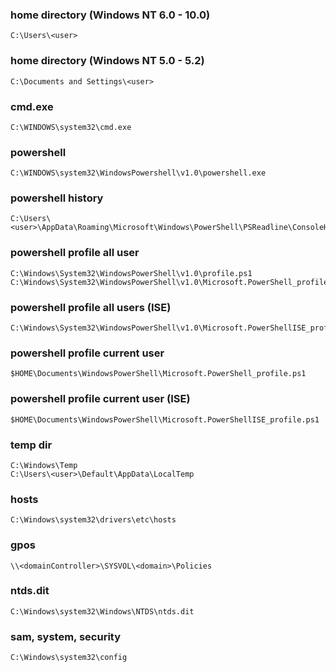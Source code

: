 ### home directory (Windows NT 6.0 - 10.0)
```
C:\Users\<user>
```

### home directory (Windows NT 5.0 - 5.2)
```
C:\Documents and Settings\<user>
```

### cmd.exe
```
C:\WINDOWS\system32\cmd.exe
```

### powershell
```
C:\WINDOWS\system32\WindowsPowershell\v1.0\powershell.exe
```

### powershell history
```
C:\Users\<user>\AppData\Roaming\Microsoft\Windows\PowerShell\PSReadline\ConsoleHost_history.txt
```

### powershell profile all user
```
C:\Windows\System32\WindowsPowerShell\v1.0\profile.ps1
C:\Windows\System32\WindowsPowerShell\v1.0\Microsoft.PowerShell_profile.ps1
```

### powershell profile all users (ISE)
```
C:\Windows\System32\WindowsPowerShell\v1.0\Microsoft.PowerShellISE_profile.ps1
```

### powershell profile current user
```
$HOME\Documents\WindowsPowerShell\Microsoft.PowerShell_profile.ps1
```

### powershell profile current user (ISE)
```
$HOME\Documents\WindowsPowerShell\Microsoft.PowerShellISE_profile.ps1
```

### temp dir
```
C:\Windows\Temp
C:\Users\<user>\Default\AppData\LocalTemp
```

### hosts
```
C:\Windows\system32\drivers\etc\hosts
```

### gpos
```
\\<domainController>\SYSVOL\<domain>\Policies
```

### ntds.dit
```
C:\Windows\system32\Windows\NTDS\ntds.dit
```

### sam, system, security
```
C:\Windows\system32\config
```

